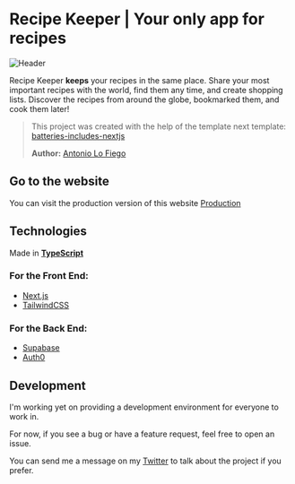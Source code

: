 # Recipe Keeper | Your only app for recipes

![Header](https://user-images.githubusercontent.com/31358977/131184183-233fe7c0-e725-4dc2-9cb6-c7537809ee00.png)

Recipe Keeper **keeps** your recipes in the same place. Share your most important recipes with the world, find them any time, and create shopping lists. Discover the recipes from around the globe, bookmarked them, and cook them later!

>This project was created with the help of the template next template: [batteries-includes-nextjs](https://github.com/antoniolofiego/Batteries-Included-Next.js)
>
>**Author:** [Antonio Lo Fiego](https://github.com/antoniolofiego/)

## Go to the website
You can visit the production version of this website
[Production](https://recipe-keeper-kohl.vercel.app/)

## Technologies
Made in **[TypeScript](https://www.typescriptlang.org/)**

### For the Front End: 
* [Next.js](https://nextjs.com)
* [TailwindCSS](https://tailwindcss.com) 

### For the Back End:
* [Supabase](https://supabase.io/)
* [Auth0](https://auth0.com/)


## Development
I'm working yet on providing a development environment for everyone to work in.

For now, if you see a bug or have a feature request, feel free to open an issue. 

You can send me a message on my [Twitter](https://twitter.com/juanzenweb) to talk about the project if you prefer.
